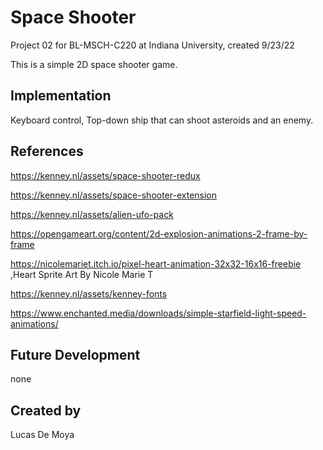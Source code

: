 # Space Shooter

Project 02 for BL-MSCH-C220 at Indiana University, created 9/23/22

This is a simple 2D space shooter game.

## Implementation

Keyboard control, Top-down ship that can shoot asteroids and an enemy.

## References

https://kenney.nl/assets/space-shooter-redux 

https://kenney.nl/assets/space-shooter-extension

https://kenney.nl/assets/alien-ufo-pack

https://opengameart.org/content/2d-explosion-animations-2-frame-by-frame

https://nicolemariet.itch.io/pixel-heart-animation-32x32-16x16-freebie
 ,Heart Sprite Art By Nicole Marie T

https://kenney.nl/assets/kenney-fonts

https://www.enchanted.media/downloads/simple-starfield-light-speed-animations/

## Future Development

none

## Created by

Lucas De Moya
